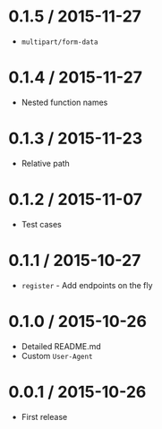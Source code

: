0.1.5 / 2015-11-27
==================

  * `multipart/form-data`

0.1.4 / 2015-11-27
==================

  * Nested function names

0.1.3 / 2015-11-23
==================

  * Relative path

0.1.2 / 2015-11-07
==================

  * Test cases

0.1.1 / 2015-10-27
==================

  * `register` - Add endpoints on the fly

0.1.0 / 2015-10-26
==================

  * Detailed README.md
  * Custom `User-Agent`

0.0.1 / 2015-10-26
==================

 * First release